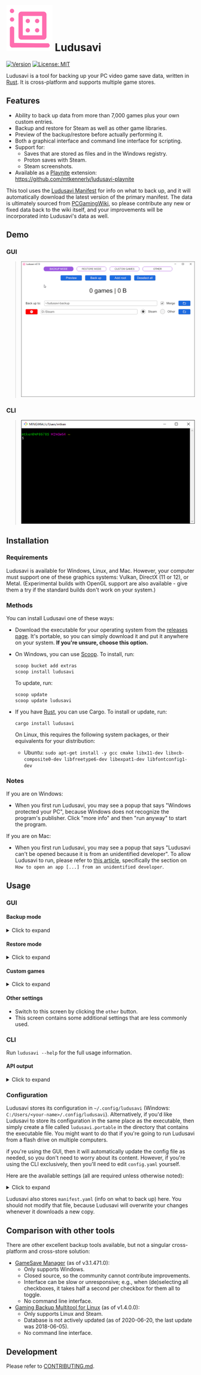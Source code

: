# ![Logo](assets/icon.svg) Ludusavi
[![Version](https://img.shields.io/crates/v/ludusavi)](https://crates.io/crates/ludusavi)
[![License: MIT](https://img.shields.io/badge/license-MIT-yellow.svg)](https://opensource.org/licenses/MIT)

Ludusavi is a tool for backing up your PC video game save data,
written in [Rust](https://www.rust-lang.org).
It is cross-platform and supports multiple game stores.

## Features
* Ability to back up data from more than 7,000 games plus your own custom entries.
* Backup and restore for Steam as well as other game libraries.
* Preview of the backup/restore before actually performing it.
* Both a graphical interface and command line interface for scripting.
  <!-- Tab completion is available for Bash, Fish, Zsh, PowerShell, and Elvish. -->
* Support for:
  * Saves that are stored as files and in the Windows registry.
  * Proton saves with Steam.
  * Steam screenshots.
* Available as a [Playnite](https://playnite.link) extension:
  https://github.com/mtkennerly/ludusavi-playnite

This tool uses the [Ludusavi Manifest](https://github.com/mtkennerly/ludusavi-manifest)
for info on what to back up, and it will automatically download the latest version of
the primary manifest. The data is ultimately sourced from [PCGamingWiki](https://www.pcgamingwiki.com/wiki/Home),
so please contribute any new or fixed data back to the wiki itself, and your
improvements will be incorporated into Ludusavi's data as well.

## Demo
### GUI
> ![GUI demo of previewing a backup](docs/demo-gui.gif)

### CLI
> ![CLI demo of previewing a backup](docs/demo-cli.gif)

## Installation
### Requirements
Ludusavi is available for Windows, Linux, and Mac. However, your computer must
support one of these graphics systems: Vulkan, DirectX (11 or 12), or Metal.
(Experimental builds with OpenGL support are also available - give them a try
if the standard builds don't work on your system.)

### Methods
You can install Ludusavi one of these ways:

* Download the executable for your operating system from the
  [releases page](https://github.com/mtkennerly/ludusavi/releases).
  It's portable, so you can simply download it and put it anywhere
  on your system.
  **If you're unsure, choose this option.**

* On Windows, you can use [Scoop](https://scoop.sh). To install, run:

  ```
  scoop bucket add extras
  scoop install ludusavi
  ```

  To update, run:

  ```
  scoop update
  scoop update ludusavi
  ```

* If you have [Rust](https://www.rust-lang.org), you can use Cargo. To install or update, run:

  ```
  cargo install ludusavi
  ```

  On Linux, this requires the following system packages, or their equivalents
  for your distribution:

  * Ubuntu: `sudo apt-get install -y gcc cmake libx11-dev libxcb-composite0-dev libfreetype6-dev libexpat1-dev libfontconfig1-dev`

### Notes
If you are on Windows:

* When you first run Ludusavi, you may see a popup that says
  "Windows protected your PC", because Windows does not recognize the program's
  publisher. Click "more info" and then "run anyway" to start the program.

If you are on Mac:

* When you first run Ludusavi, you may see a popup that says
  "Ludusavi can't be opened because it is from an unidentified developer".
  To allow Ludusavi to run, please refer to [this article](https://support.apple.com/en-us/HT202491),
  specifically the section on `How to open an app [...] from an unidentified developer`.

## Usage
### GUI
#### Backup mode
<details>
<summary>Click to expand</summary>

* This is the default mode when you open the program.
* You can press `preview` to see what the backup will include,
  without actually performing it.

  After you've done one preview or backup, Ludusavi will remember which games
  it found and only re-scan those games the next time. If you change your root
  configuration, change the "other" settings, or reopen the program, then
  it will do another full scan.
* You can press `back up` to perform the backup for real.
  * If the target folder already exists, it will be deleted first and
    recreated, unless you've enabled the merge option.
  * Within the target folder, for every game with data to back up, a subfolder
    will be created based on the game's name, where some invalid characters are
    replaced by `_`. In rare cases, if the whole name is invalid characters,
    then it will be renamed to `ludusavi-renamed-<ENCODED_NAME>`.
  * Within each game's subfolder, there will be a `mapping.yaml` file that
    Ludusavi needs to identify the game. There will be some drive folders
    (e.g., `drive-C` on Windows or `drive-0` on Linux and Mac) containing the
    backup files, matching the normal file locations on your computer.
  * If the game has save data in the registry and you are using Windows, then
    the game's subfolder will also contain a `registry.yaml` file.
    If you are using Steam and Proton instead of Windows, then the Proton `*.reg`
    files will be backed up along with the other game files instead.
* Roots are folders that Ludusavi can check for additional game data. When you
  first run Ludusavi, it will try to find some common roots on your system, but
  you may end up without any configured. You can click `add root` to configure
  as many as you need, along with the root's type:
  * For a Steam root, this should be the folder containing the `steamapps` and
    `userdata` subdirectories. Here are some common/standard locations:
    * Windows: `C:/Program Files (x86)/Steam`
    * Linux: `~/.steam/steam`
  * For the "other" root type, it should be a folder whose direct children are
    individual games. For example, in the Epic Games store, this would be
    what you choose as the "install location" for your games (e.g., if you choose
    `D:/Epic` and it creates a subfolder for `D:/Epic/Celeste`, then the root
    would be `D:/Epic`).
* To select/deselect specific games, you can run a preview, then click the
  checkboxes by each game. You can also press the `deselect all` button
  (when all games are selected) or the `select all` button (when at least
  one game is deselected) to quickly toggle all of them at once.
  Ludusavi will remember your most recent checkbox settings.
<!--
* Next to each game's name is an edit icon. Clicking this will create a custom
  game entry with the same name, allowing you to override that game's data.
  See the [custom games](#custom-games) section for more information.

  There is also a globe icon, which will open the game's PCGamingWiki article
  so that you can quickly double check or update its information if needed.
* You can click the search icon and enter some text to just see games with
  matching names. Note that this only affects which games you see in the list,
  but Ludusavi will still back up the full set of games.
* You may see a "duplicates" badge next to some games. This means that some of
  the same files were also backed up for another game. That could be intentional
  (e.g., an HD remaster may reuse the original save locations), but it could
  also be a sign of an issue in the manifest data. You can expand the game's
  file list to see which exact entries are duplicated.
-->

</details>

#### Restore mode
<details>
<summary>Click to expand</summary>

* Switch to restore mode by clicking the `restore mode` button.
* You can press `preview` to see what the restore will include,
  without actually performing it.
* You can press `restore` to perform the restore for real.
  * For each subfolder in the source directory, Ludusavi looks for a `mapping.yaml`
    file in order to identify each game. Subfolders without that file, or with an
    invalid one, are ignored.
  * All files from the drive folders are copied back to their original locations
    on the respective drive. Any necessary parent directories will be created
    as well before the copy, but if the directories already exist, then their
    current files will be left alone (other than overwriting the ones that are
    being restored from the backup).
  * If the game subfolder includes a `registry.yaml` file, then the Windows
    registry data will be restored as well.
* You can use redirects to restore to a different location than the original file.
  Click `add redirect`, and then enter both the old and new location. For example,
  if you backed up some saves from `C:/Games`, but then you moved it to `D:/Games`,
  then you would put `C:/Games` as the source and `D:/Games` as the target.

  Tip: As you're editing your redirects, try running a preview and expanding some
  games' file lists. This will show you in real time what effect your redirects
  will have when you perform the restore for real.
* You can select/deselect specific games in restore mode just like you can in
  backup mode. The checkbox settings are remembered separately for both modes.
<!--
* You can click the search icon and enter some text to just see games with
  matching names. Note that this only affects which games you see in the list,
  but Ludusavi will still back up the full set of games.
-->

</details>

#### Custom games
<details>
<summary>Click to expand</summary>

* Switch to this mode by clicking the `custom games` button.
* You can click `add game` to add entries for as many games as you like.
  Within each game's entry, you can click the plus icons to add paths
  (files or directories) and registry keys.
  * For paths, you can click the browse button to quickly select a folder.
    The path can be a file too, but the browse button only lets you choose
    folders at this time. You can just type in the file name afterwards.
  * In addition to regular paths, you can also use
    [globs](https://en.wikipedia.org/wiki/Glob_(programming))
    (e.g., `C:/example/*.txt` selects all TXT files in that folder)
    and the placeholders defined in the
    [Ludusavi Manifest format](https://github.com/mtkennerly/ludusavi-manifest).
* Make sure to give the game entry a name. Entries without names are ignored,
  as are empty paths and empty registry keys.

  If the game name matches one from Ludusavi's primary data set, then your
  custom entry will override it. This can be used to totally ignore a game
  (just don't specify any paths or registry) or to customize what is included
  in the backup.

</details>

#### Other settings
* Switch to this screen by clicking the `other` button.
* This screen contains some additional settings that are less commonly used.

### CLI
Run `ludusavi --help` for the full usage information.

#### API output
<details>
<summary>Click to expand</summary>

CLI mode defaults to a human-readable format, but you can switch to a
machine-readable JSON format with the `--api` flag. In that case, the output
will have the following structure:

* `errors` (optional, map):
  * `someGamesFailed` (optional, boolean): Whether any games failed.
  * `unknownGames` (optional, list of strings): Names of unknown games, if any.
* `overall` (map):
  * `totalGames` (number): How many games were found.
  * `totalBytes` (number): How many bytes are used by files associated with
    found games.
  * `processedGames` (number): How many games were processed.
    This excludes ignored, failed, and cancelled games.
  * `processedBytes` (number): How many bytes were processed.
    This excludes ignored, failed, and cancelled games.
* `games` (map):
  * Each key is the name of a game, and the value is a map with these fields:
    * `decision` (string): How Ludusavi decided to handle this game.

      Possible values:
      * `Processed`
      * `Ignored`
      * `Cancelled`
    * `files` (map):
      * Each key is a file path, and each value is a map with these fields:
        * `failed` (optional, boolean): Whether this entry failed to process.
        * `bytes` (number): Size of the file.
        * `originalPath` (optional, string): If the file was restored to a
          redirected location, then this is its original path.
        <!--
        * `duplicatedBy` (optional, array of strings): Any other games that
          also have the same file path.
        -->
    * `registry` (map):
      * Each key is a registry path, and each value is a map with these fields:
        * `failed` (optional, boolean): Whether this entry failed to process.
        <!--
        * `duplicatedBy` (optional, array of strings): Any other games that
          also have the same registry path.
        -->

Note that, in some error conditions, there may not be any JSON output,
so you should check if stdout was blank before trying to parse it.

Example:

```json
{
  "errors": {
    "someGamesFailed": true,
  },
  "overall": {
    "totalGames": 2,
    "totalBytes": 150,
    "processedGames": 1,
    "processedBytes": 100,
  },
  "games": {
    "Game 1": {
      "decision": "Processed",
      "files": {
        "/games/game1/save.json": {
          "bytes": 100
        }
      },
      "registry": {
        "HKEY_CURRENT_USER/Software/Game1": {
          "failed": true
        }
      }
    },
    "Game 2": {
      "decision": "Ignored",
      "files": {
        "/games/game2/save.json": {
          "bytes": 50
        }
      },
      "registry": {}
    }
  }
}
```

</details>

### Configuration
Ludusavi stores its configuration in `~/.config/ludusavi` (Windows: `C:/Users/<your-name>/.config/ludusavi`).
Alternatively, if you'd like Ludusavi to store its configuration in the same
place as the executable, then simply create a file called `ludusavi.portable`
in the directory that contains the executable file. You might want to do that
if you're going to run Ludusavi from a flash drive on multiple computers.

if you're using the GUI, then it will automatically update the config file
as needed, so you don't need to worry about its content. However, if you're
using the CLI exclusively, then you'll need to edit `config.yaml` yourself.

Here are the available settings (all are required unless otherwise noted):

<details>
<summary>Click to expand</summary>

* `manifest` (map):
  * `url` (string): Where to download the primary manifest.
  * `etag` (string or null): An identifier for the current version of the manifest.
    This is generated automatically when the manifest is updated.
* `roots` (list):
  * Each entry in the list should be a map with these fields:
    * `path` (string): Where the root is located on your system.
    * `store` (string): Game store associated with the root.
      Valid options: `steam`, `other`
* `backup` (map):
  * `path` (string): Full path to a directory in which to save backups.
    This can be overridden in the CLI with `--path`.
  * `ignoredGames` (optional, array of strings): Names of games to skip when backing up.
    This can be overridden in the CLI by passing a list of games.
  * `merge` (optional, boolean): Whether to merge save data into the target
    directory rather than deleting the directory first. Default: false.
  * `filter` (optional, map):
    * `excludeOtherOsData` (optional, boolean): If true, then the backup should
      exclude any files that have only been confirmed for a different operating
      system than the one you're using. On Linux, Proton saves will still be
      backed up regardless of this setting. Default: false.
    * `excludeStoreScreenshots` (optional, boolean): If true, then the backup
      should exclude screenshots from stores like Steam. Default: false.
* `restore` (map):
  * `path` (string): Full path to a directory from which to restore data.
    This can be overridden in the CLI with `--path`.
  * `ignoredGames` (optional, list of strings): Names of games to skip when restoring.
    This can be overridden in the CLI by passing a list of games.
  * `redirects` (optional, list):
    * Each entry in the list should be a map with these fields:
      * `source` (string): The original location when the backup was performed.
      * `target` (string): The new location.
* `customGames` (optional, list):
  * Each entry in the list should be a map with these fields:
    * `name` (string): Name of the game.
    * `files` (optional, list of strings): Any files or directories you want
      to back up.
    * `registry` (optional, list of strings): Any registry keys you want to back up.

Example:

```yaml
manifest:
  url: "https://raw.githubusercontent.com/mtkennerly/ludusavi-manifest/master/data/manifest.yaml"
  etag: null
roots:
  - path: "D:/Steam"
    store: steam
backup:
  path: ~/ludusavi-backup
restore:
  path: ~/ludusavi-backup
```

</details>

Ludusavi also stores `manifest.yaml` (info on what to back up) here.
You should not modify that file, because Ludusavi will overwrite your changes
whenever it downloads a new copy.

## Comparison with other tools
There are other excellent backup tools available, but not a singular
cross-platform and cross-store solution:

* [GameSave Manager](https://www.gamesave-manager.com) (as of v3.1.471.0):
  * Only supports Windows.
  * Closed source, so the community cannot contribute improvements.
  * Interface can be slow or unresponsive; e.g., when (de)selecting all checkboxes,
    it takes half a second per checkbox for them all to toggle.
  * No command line interface.
* [Gaming Backup Multitool for Linux](https://supremesonicbrazil.gitlab.io/gbml-web) (as of v1.4.0.0):
  * Only supports Linux and Steam.
  * Database is not actively updated (as of 2020-06-20, the last update was 2018-06-05).
  * No command line interface.

## Development
Please refer to [CONTRIBUTING.md](./CONTRIBUTING.md).
